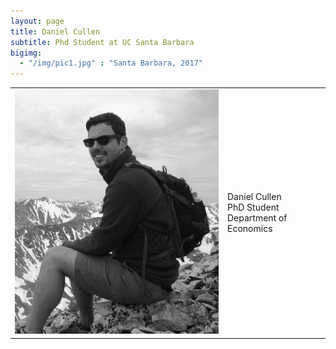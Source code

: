 ```yaml
---
layout: page
title: Daniel Cullen
subtitle: Phd Student at UC Santa Barbara
bigimg:
  - "/img/pic1.jpg" : "Santa Barbara, 2017"
---
```


<table style="width:100%">

  <tr>
    <td><img src="/img/dcullen2.jpg" width="425"/></td>
    <td>Daniel Cullen <br> PhD Student <br> Department of Economics
 </td>
  </tr>
</table>


